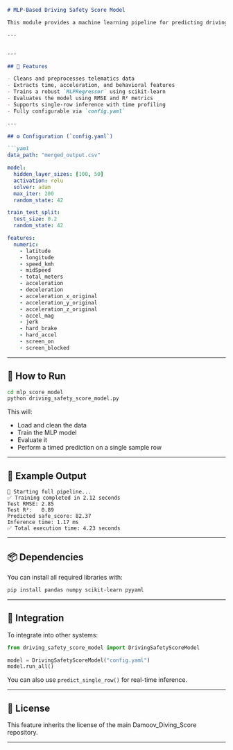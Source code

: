 

```markdown
# MLP-Based Driving Safety Score Model

This module provides a machine learning pipeline for predicting driving safety scores using an MLP (Multi-Layer Perceptron) regressor. It is a self-contained feature within the Damoov_Diving_Score repository.

---


---

## 🧠 Features

- Cleans and preprocesses telematics data
- Extracts time, acceleration, and behavioral features
- Trains a robust `MLPRegressor` using scikit-learn
- Evaluates the model using RMSE and R² metrics
- Supports single-row inference with time profiling
- Fully configurable via `config.yaml`

---

## ⚙️ Configuration (`config.yaml`)

```yaml
data_path: "merged_output.csv"

model:
  hidden_layer_sizes: [100, 50]
  activation: relu
  solver: adam
  max_iter: 200
  random_state: 42

train_test_split:
  test_size: 0.2
  random_state: 42

features:
  numeric:
    - latitude
    - longitude
    - speed_kmh
    - midSpeed
    - total_meters
    - acceleration
    - deceleration
    - acceleration_x_original
    - acceleration_y_original
    - acceleration_z_original
    - accel_mag
    - jerk
    - hard_brake
    - hard_accel
    - screen_on
    - screen_blocked
````

---

## 🚀 How to Run

```bash
cd mlp_score_model
python driving_safety_score_model.py
```

This will:

* Load and clean the data
* Train the MLP model
* Evaluate it
* Perform a timed prediction on a single sample row

---

## 🧪 Example Output

```
🚀 Starting full pipeline...
✅ Training completed in 2.12 seconds
Test RMSE: 2.85
Test R²:   0.89
Predicted safe_score: 82.37
Inference time: 1.17 ms
✅ Total execution time: 4.23 seconds
```

---

## 📦 Dependencies

You can install all required libraries with:

```bash
pip install pandas numpy scikit-learn pyyaml
```

---

## 🧩 Integration

To integrate into other systems:

```python
from driving_safety_score_model import DrivingSafetyScoreModel

model = DrivingSafetyScoreModel("config.yaml")
model.run_all()
```

You can also use `predict_single_row()` for real-time inference.

---

## 📄 License

This feature inherits the license of the main Damoov\_Diving\_Score repository.

---


